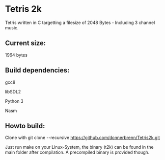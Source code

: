 # Tetris 2k

Tetris written in C targetting a filesize of 2048 Bytes - Including 3 channel music.


## Current size: 

1964 bytes

## Build dependencies:

gcc8

libSDL2

Python 3

Nasm

## Howto build:
Clone with 
git clone --recursive https://github.com/donnerbrenn/Tetris2k.git

Just run make on your Linux-System, the binary (t2k) can be found in the main folder after compilation. A precompiled binary is provided though.
